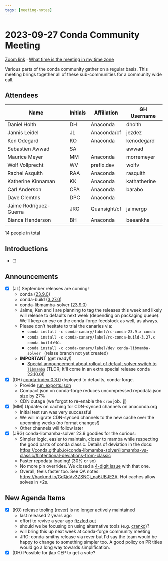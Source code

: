 ```yaml
---
tags: [meeting-notes]
---
```

# 2023-09-27 Conda Community Meeting 

[Zoom link](https://zoom.us/j/9138593505) · [What time is the meeting in my time zone](https://dateful.com/convert/utc?t=5pm)

Various parts of the conda community gather on a regular basis. This meeting brings together all of these sub-communities for a community wide call.

## Attendees

| Name                   | Initials | Affiliation  | GH Username      |
| ---------------------- | -------- | ------------ | ---------------- |
| Daniel Holth           | DH       | Anaconda     | dholth           |
| Jannis Leidel          | JL       | Anaconda/cf  | jezdez           |
| Ken Odegard            | KO       | Anaconda     | kenodegard       |
| Sebastien Awwad        | SA       |              | awwad            |
| Maurice Meyer          | MM       | Anaconda     | morremeyer       |
| Wolf Vollprecht        | WV       | prefix.dev   | wolfv            |
| Rachel Asquith         | RAA      | Anaconda     | rasquith         |
| Katherine Kinnaman     | KK       | Anaconda     | kathatherine     |
| Carl Anderson          | CPA      | Anaconda     | barabo           |
| Dave Clemtns           | DPC      | Anaconda     |                  |
| Jaime Rodríguez-Guerra | JRG      | Quansight/cf | jaimergp         |
| Bianca Henderson       | BH       | Anaconda     | beeankha         | 

14 people in total

## Introductions

- [ ]

## Announcements

- [x] (JL) September releases are coming!
    - conda ([23.9.0](https://github.com/conda/conda/issues/13080))
    - conda-build ([3.27.0](https://github.com/conda/conda-build/issues/5011))
    - conda-libmamba-solver ([23.9.0](https://github.com/conda/conda-libmamba-solver/issues/277))
    - Jaime, Ken and I are planning to tag the releases this week and likely will release to defaults next week (depending on packaging queue). We’ll keep an eye on the conda-forge feedstock as well, as always.
    - Please don’t hesitate to trial the canaries via:
        - `conda install -c conda-canary/label/rc-conda-23.9.x conda`
        - `conda install -c conda-canary/label/rc-conda-build-3.27.x conda-build` etc.
        - `conda install -c conda-canary/label/dev conda-libmamba-solver ` (relase branch not yet created)
    - **IMPORTANT** (get ready!)
        - [Special announcement about rollout of default solver switch to `libmamba`](https://github.com/conda/conda/blob/11c9a09f1a1a701af9eb03e128499d2281bf948a/CHANGELOG.md#special-announcement) (TLDR; It'll come in an extra special release conda 23.10.0!)
- [x] (DH) [conda-index 0.3.0](https://github.com/conda/conda-index/blob/main/CHANGELOG.md) deployed to defaults, conda-forge.
    - Provide [run_exports.json](https://github.com/conda-incubator/ceps/blob/main/cep-12.md)
    - Compact json on conda-forge reduces uncompressed repodata.json size by 27%
    - CDN outage (we forgot to re-enable the `cron` job.  :grimacing:)
- [x] (MM) Updates on caching for CDN-synced channels on anaconda.org
    - Initial test run was very successful
    - We will migrate CDN-synced channels to the new cache over the upcoming weeks (no format changes!)
    - Other channels will follow later
- [x] (JRG) conda-libmamba-solver 23.9 goodies for the curious:
  - Simpler logic, easier to maintain, closer to mamba while respecting the good parts of conda classic. Details of deviation in the docs: https://conda.github.io/conda-libmamba-solver/libmamba-vs-classic/#intentional-deviations-from-classic
  - Faster repodata loading! (30% or so)
  - No more pin overrides. We closed a [4-digit issue](https://github.com/conda/conda/issues/9016) with that one.
  - Overall, feels faster too. See QA notes: https://hackmd.io/GdQoVv3ZSNCj_na6UBJE2A. Hot caches allow solves in <2s.


## New Agenda Items

- [x] (KO) release tooling ([rever](https://github.com/regro/rever)) is no longer actively maintained
    - last released 2 years ago
    - effort to revive a year ago [fizzled out](https://github.com/regro/rever/issues/258)
    - should we be focusing on using alternative tools (e.g. [cranko](https://pkgw.github.io/cranko/book/latest/))?
    - will bring this up next week at conda-forge community meeting
    - JRG: conda-smithy release via rever but I'd say the team would be happy to change to something simpler too. A good policy on PR titles would go a long way towards simplification.
- [x] (DH) Possible for jlap CEP to get a vote?